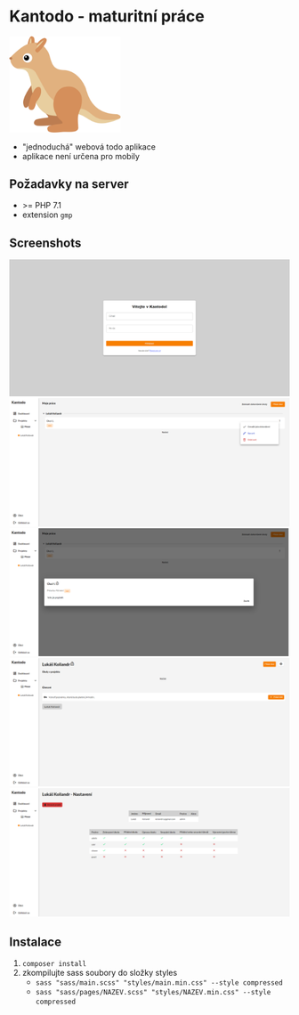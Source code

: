 # Kantodo - maturitní práce

<img src="icon.png" width="200" margin="0 auto" />

- "jednoduchá" webová todo aplikace
- aplikace není určena pro mobily

## Požadavky na server

- \>= PHP 7.1
- extension `gmp`

## Screenshots

<img src="img/login.png">
<img src="img/dashboard.png">
<img src="img/task_info.png">
<img src="img/project.png">
<img src="img/project_members.png">

## Instalace

1. `composer install`
2. zkompilujte sass soubory do složky styles
    - `sass "sass/main.scss" "styles/main.min.css" --style compressed`
    - `sass "sass/pages/NAZEV.scss" "styles/NAZEV.min.css" --style compressed`
